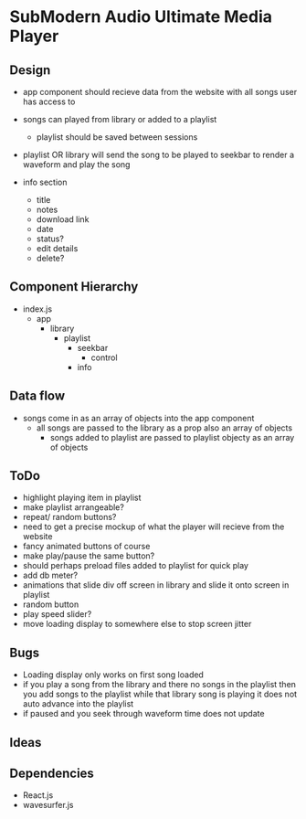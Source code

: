 # SubModern Audio Ultimate Media Player

## Design
- app component should recieve data from the website with all songs user has access to
- songs can played from library or added to a playlist
    - playlist should be saved between sessions

- playlist OR library will send the song to be played to seekbar to render a waveform and play the song
- info section
    - title
    - notes
    - download link
    - date
    - status?
    - edit details
    - delete?


## Component Hierarchy
- index.js
    - app
        - library
            - playlist
                - seekbar
                    - control
                - info

## Data flow
- songs come in as an array of objects into the app component
    - all songs are passed to the library as a prop also an array of objects
        - songs added to playlist are passed to playlist objecty as an array of objects

## ToDo
- highlight playing item in playlist
- make playlist arrangeable?
- repeat/ random buttons?
- need to get a precise mockup of what the player will recieve from the website
- fancy animated buttons of course
- make play/pause the same button?
- should perhaps preload files added to playlist for quick play
- add db meter?
- animations that slide div off screen in library and slide it onto screen in playlist
- random button
- play speed slider?
- move loading display to somewhere else to stop screen jitter



## Bugs
- Loading display only works on first song loaded
- if you play a song from the library and there no songs in the playlist then you add songs to the playlist while that library song is playing it does not auto advance into the playlist
- if paused and you seek through waveform time does not update


## Ideas 


## Dependencies
- React.js
- wavesurfer.js
